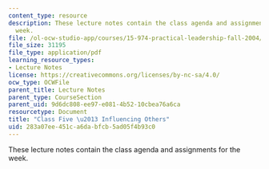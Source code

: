 ```yaml
---
content_type: resource
description: These lecture notes contain the class agenda and assignments for the
  week.
file: /ol-ocw-studio-app/courses/15-974-practical-leadership-fall-2004/283a07ee451ca6dabfcb5ad05f4b93c0_class5.pdf
file_size: 31195
file_type: application/pdf
learning_resource_types:
- Lecture Notes
license: https://creativecommons.org/licenses/by-nc-sa/4.0/
ocw_type: OCWFile
parent_title: Lecture Notes
parent_type: CourseSection
parent_uid: 9d6dc808-ee97-e081-4b52-10cbea76a6ca
resourcetype: Document
title: "Class Five \u2013 Influencing Others"
uid: 283a07ee-451c-a6da-bfcb-5ad05f4b93c0
---
```

These lecture notes contain the class agenda and assignments for the week.